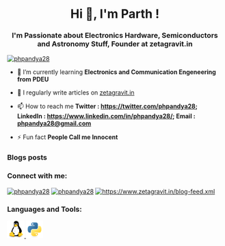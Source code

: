<h1 align="center">Hi 👋, I'm Parth !</h1>
<h3 align="center">I'm Passionate about Electronics Hardware, Semiconductors and Astronomy Stuff, Founder at zetagravit.in</h3>

<p align="left"> <a href="https://twitter.com/phpandya28" target="blank"><img src="https://img.shields.io/twitter/follow/phpandya28?logo=twitter&style=for-the-badge" alt="phpandya28" /></a> </p>

- 🌱 I’m currently learning **Electronics and Communication Engeneering from PDEU**

- 📝 I regularly write articles on [zetagravit.in](zetagravit.in)

- 📫 How to reach me **Twitter : https://twitter.com/phpandya28; LinkedIn : https://www.linkedin.com/in/phpandya28/; Email : phpandya28@gmail.com**

- ⚡ Fun fact **People Call me Innocent**

### Blogs posts
<!-- BLOG-POST-LIST:START -->
<!-- BLOG-POST-LIST:END -->

<h3 align="left">Connect with me:</h3>
<p align="left">
<a href="https://twitter.com/phpandya28" target="blank"><img align="center" src="https://raw.githubusercontent.com/rahuldkjain/github-profile-readme-generator/master/src/images/icons/Social/twitter.svg" alt="phpandya28" height="30" width="40" /></a>
<a href="https://linkedin.com/in/phpandya28" target="blank"><img align="center" src="https://raw.githubusercontent.com/rahuldkjain/github-profile-readme-generator/master/src/images/icons/Social/linked-in-alt.svg" alt="phpandya28" height="30" width="40" /></a>
<a href="/https://www.zetagravit.in/blog-feed.xml" target="blank"><img align="center" src="https://raw.githubusercontent.com/rahuldkjain/github-profile-readme-generator/master/src/images/icons/Social/rss.svg" alt="https://www.zetagravit.in/blog-feed.xml" height="30" width="40" /></a>
</p>

<h3 align="left">Languages and Tools:</h3>
<p align="left"> <a href="https://www.linux.org/" target="_blank" rel="noreferrer"> <img src="https://raw.githubusercontent.com/devicons/devicon/master/icons/linux/linux-original.svg" alt="linux" width="40" height="40"/> </a> <a href="https://www.python.org" target="_blank" rel="noreferrer"> <img src="https://raw.githubusercontent.com/devicons/devicon/master/icons/python/python-original.svg" alt="python" width="40" height="40"/> </a> </p>
